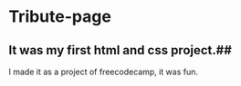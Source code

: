 # Tribute-page
## It was my first html and css project.##
I made it as a project of freecodecamp, it was fun.
